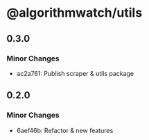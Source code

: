 # @algorithmwatch/utils

## 0.3.0

### Minor Changes

- ac2a761: Publish scraper & utils package

## 0.2.0

### Minor Changes

- 6aef46b: Refactor & new features

